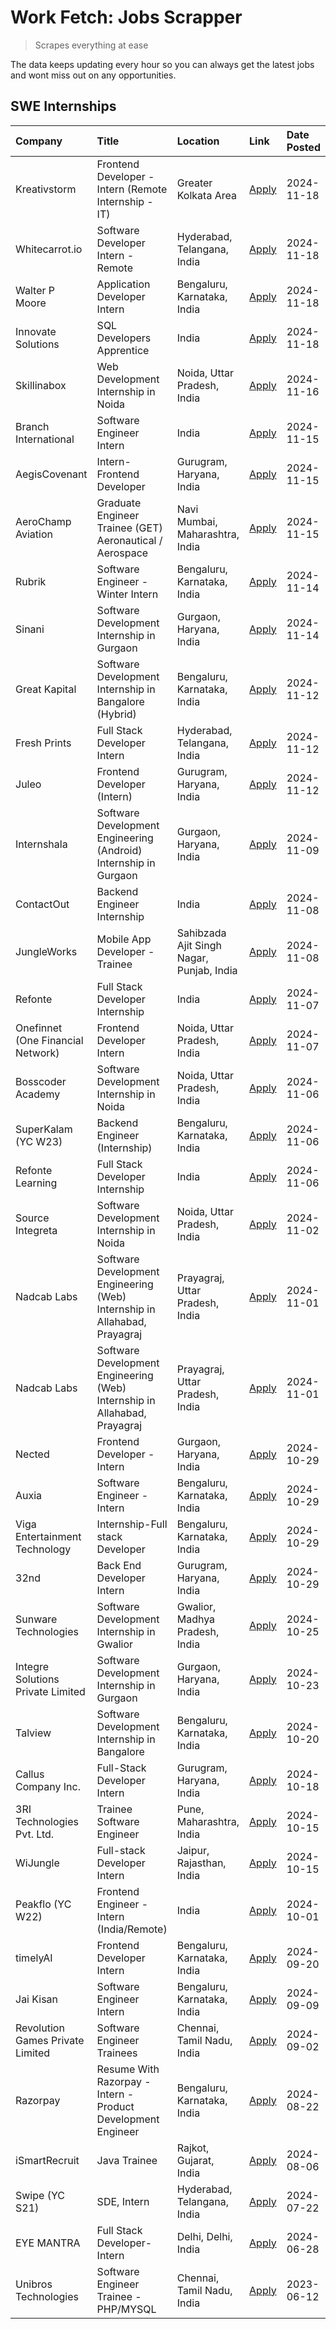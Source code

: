 # Work Fetch: Jobs Scrapper
> Scrapes everything at ease

The data keeps updating every hour so you can always get the latest jobs and wont miss out on any opportunities.

## SWE Internships
<!--START_SECTION:workfetch-->
| Company                           | Title                                                                     | Location                                  | Link                                                                                                                                                                                                                                        | Date Posted   |
|:----------------------------------|:--------------------------------------------------------------------------|:------------------------------------------|:--------------------------------------------------------------------------------------------------------------------------------------------------------------------------------------------------------------------------------------------|:--------------|
| Kreativstorm                      | Frontend Developer - Intern (Remote Internship - IT)                      | Greater Kolkata Area                      | [Apply](https://in.linkedin.com/jobs/view/frontend-developer-intern-remote-internship-it-at-kreativstorm-4079519905?position=23&pageNum=0&refId=HpH1tlrk95GqM1IFBDhwZg%3D%3D&trackingId=N%2BiOYS%2F%2BFGMj%2BifdQ3v4MQ%3D%3D)               | 2024-11-18    |
| Whitecarrot.io                    | Software Developer Intern - Remote                                        | Hyderabad, Telangana, India               | [Apply](https://in.linkedin.com/jobs/view/software-developer-intern-remote-at-whitecarrot-io-4079334280?position=27&pageNum=0&refId=HpH1tlrk95GqM1IFBDhwZg%3D%3D&trackingId=dYZx1IS4iwF2y7QFGEfVww%3D%3D)                                   | 2024-11-18    |
| Walter P Moore                    | Application Developer Intern                                              | Bengaluru, Karnataka, India               | [Apply](https://in.linkedin.com/jobs/view/application-developer-intern-at-walter-p-moore-4077126811?position=42&pageNum=0&refId=HpH1tlrk95GqM1IFBDhwZg%3D%3D&trackingId=9QZNi5HiJTsXuPdH%2BMIISg%3D%3D)                                     | 2024-11-18    |
| Innovate Solutions                | SQL Developers Apprentice                                                 | India                                     | [Apply](https://in.linkedin.com/jobs/view/sql-developers-apprentice-at-innovate-solutions-4079309331?position=44&pageNum=0&refId=HpH1tlrk95GqM1IFBDhwZg%3D%3D&trackingId=xJ1uZs2i5qAMYNJv7ACLIQ%3D%3D)                                      | 2024-11-18    |
| Skillinabox                       | Web Development Internship in Noida                                       | Noida, Uttar Pradesh, India               | [Apply](https://in.linkedin.com/jobs/view/web-development-internship-in-noida-at-skillinabox-4077783016?position=37&pageNum=0&refId=HpH1tlrk95GqM1IFBDhwZg%3D%3D&trackingId=hfFZ6L54YTEaLWdIgxI0cQ%3D%3D)                                   | 2024-11-16    |
| Branch International              | Software Engineer Intern                                                  | India                                     | [Apply](https://in.linkedin.com/jobs/view/software-engineer-intern-at-branch-international-4054425650?position=39&pageNum=0&refId=HpH1tlrk95GqM1IFBDhwZg%3D%3D&trackingId=MbDzNQS11IdVhhZrysS44w%3D%3D)                                     | 2024-11-15    |
| AegisCovenant                     | Intern- Frontend Developer                                                | Gurugram, Haryana, India                  | [Apply](https://in.linkedin.com/jobs/view/intern-frontend-developer-at-aegiscovenant-4077391475?position=40&pageNum=0&refId=HpH1tlrk95GqM1IFBDhwZg%3D%3D&trackingId=vGHmHZMrA6Nz5oogSc8zgQ%3D%3D)                                           | 2024-11-15    |
| AeroChamp Aviation                | Graduate Engineer Trainee (GET) Aeronautical / Aerospace                  | Navi Mumbai, Maharashtra, India           | [Apply](https://in.linkedin.com/jobs/view/graduate-engineer-trainee-get-aeronautical-aerospace-at-aerochamp-aviation-4075807848?position=51&pageNum=0&refId=HpH1tlrk95GqM1IFBDhwZg%3D%3D&trackingId=HblF65LzGJb2EM%2BST1%2BC5Q%3D%3D)       | 2024-11-15    |
| Rubrik                            | Software Engineer - Winter Intern                                         | Bengaluru, Karnataka, India               | [Apply](https://in.linkedin.com/jobs/view/software-engineer-winter-intern-at-rubrik-4006567784?position=17&pageNum=0&refId=HpH1tlrk95GqM1IFBDhwZg%3D%3D&trackingId=rkLN0Rm8rEgi8lRZTqAZBg%3D%3D)                                            | 2024-11-14    |
| Sinani                            | Software Development Internship in Gurgaon                                | Gurgaon, Haryana, India                   | [Apply](https://in.linkedin.com/jobs/view/software-development-internship-in-gurgaon-at-sinani-4075922787?position=21&pageNum=0&refId=HpH1tlrk95GqM1IFBDhwZg%3D%3D&trackingId=Xku41Rs6tlrK%2FFz7%2FRwOpg%3D%3D)                             | 2024-11-14    |
| Great Kapital                     | Software Development Internship in Bangalore (Hybrid)                     | Bengaluru, Karnataka, India               | [Apply](https://in.linkedin.com/jobs/view/software-development-internship-in-bangalore-hybrid-at-great-kapital-4074322094?position=22&pageNum=0&refId=HpH1tlrk95GqM1IFBDhwZg%3D%3D&trackingId=ThiUORqBoQMrXD40BX61UA%3D%3D)                 | 2024-11-12    |
| Fresh Prints                      | Full Stack Developer Intern                                               | Hyderabad, Telangana, India               | [Apply](https://in.linkedin.com/jobs/view/full-stack-developer-intern-at-fresh-prints-4074759619?position=31&pageNum=0&refId=HpH1tlrk95GqM1IFBDhwZg%3D%3D&trackingId=hrz%2B238shm6Fqfcmu4rGKg%3D%3D)                                        | 2024-11-12    |
| Juleo                             | Frontend Developer (Intern)                                               | Gurugram, Haryana, India                  | [Apply](https://in.linkedin.com/jobs/view/frontend-developer-intern-at-juleo-4072443159?position=50&pageNum=0&refId=HpH1tlrk95GqM1IFBDhwZg%3D%3D&trackingId=zqVfk8cTXWt68j25gX75BA%3D%3D)                                                   | 2024-11-12    |
| Internshala                       | Software Development Engineering (Android) Internship in Gurgaon          | Gurgaon, Haryana, India                   | [Apply](https://in.linkedin.com/jobs/view/software-development-engineering-android-internship-in-gurgaon-at-internshala-4072320460?position=11&pageNum=0&refId=HpH1tlrk95GqM1IFBDhwZg%3D%3D&trackingId=imJrCjCZzb9kOFSWrbMasg%3D%3D)        | 2024-11-09    |
| ContactOut                        | Backend Engineer Internship                                               | India                                     | [Apply](https://in.linkedin.com/jobs/view/backend-engineer-internship-at-contactout-4072113426?position=25&pageNum=0&refId=HpH1tlrk95GqM1IFBDhwZg%3D%3D&trackingId=lRyMV4XK9Go3gA5kdMBONw%3D%3D)                                            | 2024-11-08    |
| JungleWorks                       | Mobile App Developer - Trainee                                            | Sahibzada Ajit Singh Nagar, Punjab, India | [Apply](https://in.linkedin.com/jobs/view/mobile-app-developer-trainee-at-jungleworks-4069768065?position=60&pageNum=0&refId=HpH1tlrk95GqM1IFBDhwZg%3D%3D&trackingId=7Pe6wXe3143TvtfXLrVLzw%3D%3D)                                          | 2024-11-08    |
| Refonte                           | Full Stack Developer Internship                                           | India                                     | [Apply](https://in.linkedin.com/jobs/view/full-stack-developer-internship-at-refonte-4071576773?position=45&pageNum=0&refId=HpH1tlrk95GqM1IFBDhwZg%3D%3D&trackingId=Xn6%2Falw%2F4gmTHCPyksoj0w%3D%3D)                                       | 2024-11-07    |
| Onefinnet (One Financial Network) | Frontend Developer Intern                                                 | Noida, Uttar Pradesh, India               | [Apply](https://in.linkedin.com/jobs/view/frontend-developer-intern-at-onefinnet-one-financial-network-4067260672?position=53&pageNum=0&refId=HpH1tlrk95GqM1IFBDhwZg%3D%3D&trackingId=gCzWyacc5cJkPKJhuWPg4A%3D%3D)                         | 2024-11-07    |
| Bosscoder Academy                 | Software Development Internship in Noida                                  | Noida, Uttar Pradesh, India               | [Apply](https://in.linkedin.com/jobs/view/software-development-internship-in-noida-at-bosscoder-academy-4070090866?position=13&pageNum=0&refId=HpH1tlrk95GqM1IFBDhwZg%3D%3D&trackingId=NP46JWJkk2TfH0H%2FdpAdCw%3D%3D)                      | 2024-11-06    |
| SuperKalam (YC W23)               | Backend Engineer (Internship)                                             | Bengaluru, Karnataka, India               | [Apply](https://in.linkedin.com/jobs/view/backend-engineer-internship-at-superkalam-yc-w23-4069134451?position=28&pageNum=0&refId=HpH1tlrk95GqM1IFBDhwZg%3D%3D&trackingId=keXK1n8pIVirV0Pp5U1ZnQ%3D%3D)                                     | 2024-11-06    |
| Refonte Learning                  | Full Stack Developer Internship                                           | India                                     | [Apply](https://in.linkedin.com/jobs/view/full-stack-developer-internship-at-refonte-learning-4070516081?position=36&pageNum=0&refId=HpH1tlrk95GqM1IFBDhwZg%3D%3D&trackingId=7QG6G001ThfqtMHHguiHIA%3D%3D)                                  | 2024-11-06    |
| Source Integreta                  | Software Development Internship in Noida                                  | Noida, Uttar Pradesh, India               | [Apply](https://in.linkedin.com/jobs/view/software-development-internship-in-noida-at-source-integreta-4066120527?position=14&pageNum=0&refId=HpH1tlrk95GqM1IFBDhwZg%3D%3D&trackingId=FMclk2hFr1lrd9YaSW%2BFWg%3D%3D)                       | 2024-11-02    |
| Nadcab Labs                       | Software Development Engineering (Web) Internship in Allahabad, Prayagraj | Prayagraj, Uttar Pradesh, India           | [Apply](https://in.linkedin.com/jobs/view/software-development-engineering-web-internship-in-allahabad-prayagraj-at-nadcab-labs-4064940107?position=2&pageNum=0&refId=HpH1tlrk95GqM1IFBDhwZg%3D%3D&trackingId=P4oIp9VwyCoVn2d6mC6c0Q%3D%3D) | 2024-11-01    |
| Nadcab Labs                       | Software Development Engineering (Web) Internship in Allahabad, Prayagraj | Prayagraj, Uttar Pradesh, India           | [Apply](https://in.linkedin.com/jobs/view/software-development-engineering-web-internship-in-allahabad-prayagraj-at-nadcab-labs-4064934919?position=3&pageNum=0&refId=HpH1tlrk95GqM1IFBDhwZg%3D%3D&trackingId=kVg8NfUXr6zATnoSF1REgw%3D%3D) | 2024-11-01    |
| Nected                            | Frontend Developer - Intern                                               | Gurgaon, Haryana, India                   | [Apply](https://in.linkedin.com/jobs/view/frontend-developer-intern-at-nected-4060911002?position=8&pageNum=0&refId=HpH1tlrk95GqM1IFBDhwZg%3D%3D&trackingId=ta%2FfTIZFu7sfel7SNigdqw%3D%3D)                                                 | 2024-10-29    |
| Auxia                             | Software Engineer - Intern                                                | Bengaluru, Karnataka, India               | [Apply](https://in.linkedin.com/jobs/view/software-engineer-intern-at-auxia-4060904544?position=19&pageNum=0&refId=HpH1tlrk95GqM1IFBDhwZg%3D%3D&trackingId=ojCgQRT5AXG4jURwaBseWw%3D%3D)                                                    | 2024-10-29    |
| Viga Entertainment Technology     | Internship-Full stack Developer                                           | Bengaluru, Karnataka, India               | [Apply](https://in.linkedin.com/jobs/view/internship-full-stack-developer-at-viga-entertainment-technology-4061962911?position=32&pageNum=0&refId=HpH1tlrk95GqM1IFBDhwZg%3D%3D&trackingId=k2KAdp%2F8l3uMmE8VwsxL1A%3D%3D)                   | 2024-10-29    |
| 32nd                              | Back End Developer Intern                                                 | Gurugram, Haryana, India                  | [Apply](https://in.linkedin.com/jobs/view/back-end-developer-intern-at-32nd-4062280105?position=41&pageNum=0&refId=HpH1tlrk95GqM1IFBDhwZg%3D%3D&trackingId=BVeL333truqOIx6jKFYcwA%3D%3D)                                                    | 2024-10-29    |
| Sunware Technologies              | Software Development Internship in Gwalior                                | Gwalior, Madhya Pradesh, India            | [Apply](https://in.linkedin.com/jobs/view/software-development-internship-in-gwalior-at-sunware-technologies-4059018500?position=16&pageNum=0&refId=HpH1tlrk95GqM1IFBDhwZg%3D%3D&trackingId=bUAMd7U1zO61dIasJ%2BeqmA%3D%3D)                 | 2024-10-25    |
| Integre Solutions Private Limited | Software Development Internship in Gurgaon                                | Gurgaon, Haryana, India                   | [Apply](https://in.linkedin.com/jobs/view/software-development-internship-in-gurgaon-at-integre-solutions-private-limited-4056951853?position=10&pageNum=0&refId=HpH1tlrk95GqM1IFBDhwZg%3D%3D&trackingId=%2Fq9z9yiehl97njdHNBaa0A%3D%3D)    | 2024-10-23    |
| Talview                           | Software Development Internship in Bangalore                              | Bengaluru, Karnataka, India               | [Apply](https://in.linkedin.com/jobs/view/software-development-internship-in-bangalore-at-talview-4055420944?position=5&pageNum=0&refId=HpH1tlrk95GqM1IFBDhwZg%3D%3D&trackingId=CRWRbfdcCCig%2B1kj6XFT6Q%3D%3D)                             | 2024-10-20    |
| Callus Company Inc.               | Full-Stack Developer Intern                                               | Gurugram, Haryana, India                  | [Apply](https://in.linkedin.com/jobs/view/full-stack-developer-intern-at-callus-company-inc-4052948592?position=29&pageNum=0&refId=HpH1tlrk95GqM1IFBDhwZg%3D%3D&trackingId=PNynTyEgEqQVSf4fs5ejbg%3D%3D)                                    | 2024-10-18    |
| 3RI Technologies Pvt. Ltd.        | Trainee Software Engineer                                                 | Pune, Maharashtra, India                  | [Apply](https://in.linkedin.com/jobs/view/trainee-software-engineer-at-3ri-technologies-pvt-ltd-4048233384?position=46&pageNum=0&refId=HpH1tlrk95GqM1IFBDhwZg%3D%3D&trackingId=mgyPd89JpnmWCwblg%2BQ%2Bxw%3D%3D)                            | 2024-10-15    |
| WiJungle                          | Full-stack Developer Intern                                               | Jaipur, Rajasthan, India                  | [Apply](https://in.linkedin.com/jobs/view/full-stack-developer-intern-at-wijungle-4048227759?position=52&pageNum=0&refId=HpH1tlrk95GqM1IFBDhwZg%3D%3D&trackingId=rXkKinwsBACqc%2FCorqiTwg%3D%3D)                                            | 2024-10-15    |
| Peakflo (YC W22)                  | Frontend Engineer - Intern (India/Remote)                                 | India                                     | [Apply](https://in.linkedin.com/jobs/view/frontend-engineer-intern-india-remote-at-peakflo-yc-w22-4037729755?position=9&pageNum=0&refId=HpH1tlrk95GqM1IFBDhwZg%3D%3D&trackingId=KXHZwVBNPNKT2mM2rtq%2F4A%3D%3D)                             | 2024-10-01    |
| timelyAI                          | Frontend Developer Intern                                                 | Bengaluru, Karnataka, India               | [Apply](https://in.linkedin.com/jobs/view/frontend-developer-intern-at-timelyai-4030925040?position=12&pageNum=0&refId=HpH1tlrk95GqM1IFBDhwZg%3D%3D&trackingId=ExOoaByxcxnfDIS05T37Jg%3D%3D)                                                | 2024-09-20    |
| Jai Kisan                         | Software Engineer Intern                                                  | Bengaluru, Karnataka, India               | [Apply](https://in.linkedin.com/jobs/view/software-engineer-intern-at-jai-kisan-4024075360?position=35&pageNum=0&refId=HpH1tlrk95GqM1IFBDhwZg%3D%3D&trackingId=RIoJVoAZ7owESIFlR%2BIxRg%3D%3D)                                              | 2024-09-09    |
| Revolution Games Private Limited  | Software Engineer Trainees                                                | Chennai, Tamil Nadu, India                | [Apply](https://in.linkedin.com/jobs/view/software-engineer-trainees-at-revolution-games-private-limited-4015912927?position=33&pageNum=0&refId=HpH1tlrk95GqM1IFBDhwZg%3D%3D&trackingId=0PtIn0bPCBfFCK9LJ8kOig%3D%3D)                       | 2024-09-02    |
| Razorpay                          | Resume With Razorpay - Intern - Product Development Engineer              | Bengaluru, Karnataka, India               | [Apply](https://in.linkedin.com/jobs/view/resume-with-razorpay-intern-product-development-engineer-at-razorpay-4007395641?position=4&pageNum=0&refId=HpH1tlrk95GqM1IFBDhwZg%3D%3D&trackingId=tqgTc1pkgNPzNNYZmCxRXg%3D%3D)                  | 2024-08-22    |
| iSmartRecruit                     | Java Trainee                                                              | Rajkot, Gujarat, India                    | [Apply](https://in.linkedin.com/jobs/view/java-trainee-at-ismartrecruit-3992301825?position=38&pageNum=0&refId=HpH1tlrk95GqM1IFBDhwZg%3D%3D&trackingId=RaxccSTQK61rGFoObeviag%3D%3D)                                                        | 2024-08-06    |
| Swipe (YC S21)                    | SDE, Intern                                                               | Hyderabad, Telangana, India               | [Apply](https://in.linkedin.com/jobs/view/sde-intern-at-swipe-yc-s21-3980368092?position=56&pageNum=0&refId=HpH1tlrk95GqM1IFBDhwZg%3D%3D&trackingId=5YXiXVlydPaJ80ZIhAjU7w%3D%3D)                                                           | 2024-07-22    |
| EYE MANTRA                        | Full Stack Developer- Intern                                              | Delhi, Delhi, India                       | [Apply](https://in.linkedin.com/jobs/view/full-stack-developer-intern-at-eye-mantra-3960988037?position=55&pageNum=0&refId=HpH1tlrk95GqM1IFBDhwZg%3D%3D&trackingId=185dfkwic5N6uj1Pq6Ix6w%3D%3D)                                            | 2024-06-28    |
| Unibros Technologies              | Software Engineer Trainee - PHP/MYSQL                                     | Chennai, Tamil Nadu, India                | [Apply](https://in.linkedin.com/jobs/view/software-engineer-trainee-php-mysql-at-unibros-technologies-3656599241?position=49&pageNum=0&refId=HpH1tlrk95GqM1IFBDhwZg%3D%3D&trackingId=U6%2F44O3yMhor4ouktuxGpg%3D%3D)                        | 2023-06-12    |
<!--END_SECTION:workfetch-->
